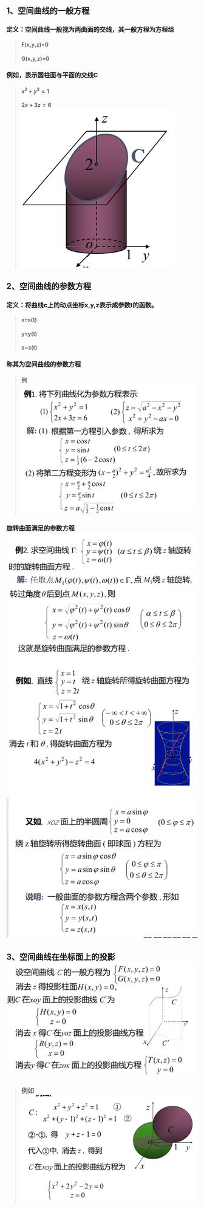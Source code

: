 ## 1、空间曲线的一般方程
### 定义：空间曲线一般视为两曲面的交线，其一般方程为方程组
> #### F(x,y,z)=0
> #### G(x,y,z)=0
### 例如，表示圆柱面与平面的交线C
> #### $x^2+y^2=1$
> #### $2x+3z=6$![](assets/markdown-img-paste-20180329212116890.png)

## 2、空间曲线的参数方程
### 定义：将曲线c上的动点坐标x,y,z表示成参数t的函数。
> #### x=x(t)
> #### y=y(t)
> #### z=z(t)

### 称其为空间曲线的参数方程
> ####  例![](assets/markdown-img-paste-20180329212552390.png)
### 旋转曲面满足的参数方程![](assets/markdown-img-paste-20180329212847289.png)![](assets/markdown-img-paste-20180329213006522.png)![](assets/markdown-img-paste-20180329213022487.png)

## 3、空间曲线在坐标面上的投影![](assets/markdown-img-paste-20180329215058513.png)
> ### 例如![](assets/markdown-img-paste-20180329215224539.png)
